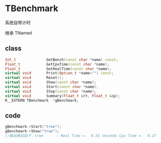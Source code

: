 <!-- TBenchmark.md --- 
;; 
;; Description: 
;; Author: Hongyi Wu(吴鸿毅)
;; Email: wuhongyi@qq.com 
;; Created: 五 12月  5 11:31:46 2014 (+0800)
;; Last-Updated: 二 9月 13 18:16:24 2016 (+0800)
;;           By: Hongyi Wu(吴鸿毅)
;;     Update #: 6
;; URL: http://wuhongyi.cn -->

# TBenchmark

系统自带计时

继承 TNamed

## class

```cpp
Int_t              GetBench(const char *name) const;
Float_t            GetCpuTime(const char *name);
Float_t            GetRealTime(const char *name);
virtual void       Print(Option_t *name="") const;
virtual void       Reset();
virtual void       Show(const char *name);
virtual void       Start(const char *name);
virtual void       Stop(const char *name);
virtual void       Summary(Float_t &rt, Float_t &cp);
R__EXTERN TBenchmark  *gBenchmark;
```

## code

```cpp
gBenchmark->Start("tree");
gBenchmark->Show("tree");
//输出格式如下：tree      : Real Time =   0.55 seconds Cpu Time =   0.17 seconds
```


<!-- TBenchmark.md ends here -->
